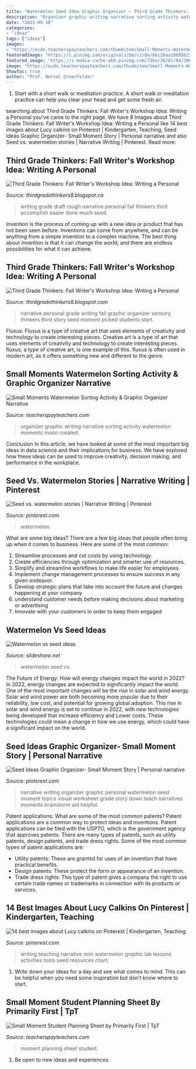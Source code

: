 ```yaml
---
title: "Watermelon Seed Idea Graphic Organizer ~ Third Grade Thinkers: Fall Writer&#039;s Workshop Idea: Writing A Personal"
description: "Organizer graphic writing narrative sorting activity watermelon moments moon created"
date: "2023-09-10"
categories:
- "ideas"
tags: ["ideas"]
images:
- "https://ecdn.teacherspayteachers.com/thumbitem/Small-Moments-Watermelon-Sorting-Activity-Graphic-Organizer-Narrative-Writing-3394588-1505657695/original-3394588-2.jpg"
featuredImage: "https://i.pinimg.com/originals/bb/c1/0a/bbc10aa18b95b23d8565aa6d63373d71.jpg"
featured_image: "https://s-media-cache-ak0.pinimg.com/736x/30/61/04/3061044e79ac7c7ceeaa27bcb9b25876.jpg"
image: "https://ecdn.teacherspayteachers.com/thumbitem/Small-Moments-Watermelon-Sorting-Activity-Graphic-Organizer-Narrative-Writing-3394588-1505657695/original-3394588-2.jpg"
ShowToc: true
author: "Prof. Norval Greenfelder"
---
```



1. Start with a short walk or meditation practice. A short walk or meditation practice can help you clear your head and get some fresh air.

	

		
searching about Third Grade Thinkers: Fall Writer&#039;s Workshop Idea: Writing a Personal you've came to the right page. We have 8 Images about Third Grade Thinkers: Fall Writer&#039;s Workshop Idea: Writing a Personal like 14 best images about Lucy calkins on Pinterest | Kindergarten, Teaching, Seed Ideas Graphic Organizer- Small Moment Story | Personal narrative and also Seed vs. watermelon stories | Narrative Writing | Pinterest. Read more:
		
    
## Third Grade Thinkers: Fall Writer&#039;s Workshop Idea: Writing A Personal

<img loading=lazy src="http://4.bp.blogspot.com/-nD8EhOM-Ig0/UI5m2FBTytI/AAAAAAAADug/Vsv-sDaNfUA/s1600/IMG_3407.JPG" onerror="this.onerror=null;this.src='https://tse1.mm.bing.net/th?id=OIP.FhmyoaU7GGrNOHBexVQFVgHaFj&amp;pid=15.1';" alt="Third Grade Thinkers: Fall Writer&#039;s Workshop Idea: Writing a Personal">

_Source: thirdgradethinkers8.blogspot.ca_

>writing grade draft rough narrative personal fall thinkers third accomplish easier done much seed. 

	

Invention is the process of coming up with a new idea or product that has not been seen before. Inventions can come from anywhere, and can be anything from a simple invention to a complex machine. The best thing about invention is that it can change the world, and there are endless possibilities for what it can achieve.

    
## Third Grade Thinkers: Fall Writer&#039;s Workshop Idea: Writing A Personal

<img loading=lazy src="http://4.bp.blogspot.com/-ZOpS7MUe7Sc/UI5mwjMMuCI/AAAAAAAADuY/PDpZX7IefJ4/s1600/IMG_3406.JPG" onerror="this.onerror=null;this.src='https://tse2.mm.bing.net/th?id=OIP.OL1xw64x7BnS20Rz4rQVUAHaFj&amp;pid=15.1';" alt="Third Grade Thinkers: Fall Writer&#039;s Workshop Idea: Writing a Personal">

_Source: thirdgradethinkers8.blogspot.com_

>narrative personal grade writing fall graphic organizer sensory thinkers third story seed moment picked students start. 

	

Fluxus: Fluxus is a type of creative art that uses elements of creativity and technology to create interesting pieces.
Creative art is a type of art that uses elements of creativity and technology to create interesting pieces. fluxus, a type of creative art, is one example of this. fluxus is often used in modern art, as it offers something new and different to the genre.

    
## Small Moments Watermelon Sorting Activity &amp; Graphic Organizer Narrative

<img loading=lazy src="https://ecdn.teacherspayteachers.com/thumbitem/Small-Moments-Watermelon-Sorting-Activity-Graphic-Organizer-Narrative-Writing-3394588-1505657695/original-3394588-2.jpg" onerror="this.onerror=null;this.src='https://tse1.mm.bing.net/th?id=OIP.3u0xONHOo_lTi8uwngJb1gAAAA&amp;pid=15.1';" alt="Small Moments Watermelon Sorting Activity &amp; Graphic Organizer Narrative">

_Source: teacherspayteachers.com_

>organizer graphic writing narrative sorting activity watermelon moments moon created. 

	

Conclusion
In this article, we have looked at some of the most important big ideas in data science and their implications for business. We have explored how these ideas can be used to improve creativity, decision making, and performance in the workplace.

    
## Seed Vs. Watermelon Stories | Narrative Writing | Pinterest

<img loading=lazy src="https://s-media-cache-ak0.pinimg.com/564x/ef/30/66/ef3066da582fc6571149bb746585a6fa.jpg" onerror="this.onerror=null;this.src='https://tse1.mm.bing.net/th?id=OIP.i9wSBcUNHEsEkc_RX1FStQHaJ6&amp;pid=15.1';" alt="Seed vs. watermelon stories | Narrative Writing | Pinterest">

_Source: pinterest.com_

>watermelon. 

	

What are some big ideas?
There are a few big ideas that people often bring up when it comes to business. Here are some of the most common:
1. Streamline processes and cut costs by using technology.
2. Create efficiencies through optimization and smarter use of resources.
3. Simplify and streamline workflows to make life easier for employees.
4. Implement change management processes to ensure success in any given endeavor. 
5. Develop strategic plans that take into account the future and changes happening at your company 
6. understand customer needs before making decisions about marketing or advertising 
7. Innovate with your customers in order to keep them engaged 

    
## Watermelon Vs Seed Ideas

<img loading=lazy src="https://cdn.slidesharecdn.com/ss_thumbnails/watermelonvsseedideas-110823160115-phpapp01-thumbnail-4.jpg?cb=1314115976" onerror="this.onerror=null;this.src='https://tse3.mm.bing.net/th?id=OIP.g32pkup1v6VEXS15AzyS1QHaFu&amp;pid=15.1';" alt="Watermelon vs seed ideas">

_Source: slideshare.net_

>watermelon seed vs. 

	

The Future of Energy: How will energy changes impact the world in 2022?
In 2022, energy changes are expected to significantly impact the world. One of the most important changes will be the rise in solar and wind energy. Solar and wind power are both becoming more popular due to their reliability, low cost, and potential for growing global adoption. This rise in solar and wind energy is set to continue in 2022, with new technologies being developed that increase efficiency and Lower costs. These technologies could mean a change in how we use energy, which could have a significant impact on the world.

    
## Seed Ideas Graphic Organizer- Small Moment Story | Personal Narrative

<img loading=lazy src="https://i.pinimg.com/originals/bb/c1/0a/bbc10aa18b95b23d8565aa6d63373d71.jpg" onerror="this.onerror=null;this.src='https://tse1.mm.bing.net/th?id=OIP.aGMbtG23fIvzv7oqO4r1SAAAAA&amp;pid=15.1';" alt="Seed Ideas Graphic Organizer- Small Moment Story | Personal narrative">

_Source: pinterest.com_

>narrative writing organizer graphic personal watermelon seed moment topics visual worksheet grade story down teach narratives moments brainstorm aid helpful. 

	

Patent applications: What are some of the most common patents?
Patent applications are a common way to protect ideas and inventions. Patent applications can be filed with the USPTO, which is the government agency that approves patents. There are many types of patents, such as utility patents, design patents, and trade dress rights. Some of the most common types of patent applications are: 
- Utility patents: These are granted for uses of an invention that have practical benefits. 
- Design patents: These protect the form or appearance of an invention. 
- Trade dress rights: This type of patent gives a company the right to use certain trade names or trademarks in connection with its products or services.

    
## 14 Best Images About Lucy Calkins On Pinterest | Kindergarten, Teaching

<img loading=lazy src="https://s-media-cache-ak0.pinimg.com/736x/30/61/04/3061044e79ac7c7ceeaa27bcb9b25876.jpg" onerror="this.onerror=null;this.src='https://tse4.mm.bing.net/th?id=OIP.O7lMfcr7OolVvWd-IBSYzAHaJ3&amp;pid=15.1';" alt="14 best images about Lucy calkins on Pinterest | Kindergarten, Teaching">

_Source: pinterest.com_

>writing teaching narrative mini watermelon graphic lab lessons activities tools seed resources chart. 

	

1. Write down your ideas for a day and see what comes to mind. This can be helpful when you need some inspiration but don’t know where to start.

    
## Small Moment Student Planning Sheet By Primarily First | TpT

<img loading=lazy src="https://ecdn.teacherspayteachers.com/thumbitem/Small-Moment-Student-Planning-Sheet-1974500-1537458090/original-1974500-4.jpg" onerror="this.onerror=null;this.src='https://tse1.mm.bing.net/th?id=OIP.WlAbic3Om3mH3eETEBCVRwAAAA&amp;pid=15.1';" alt="Small Moment Student Planning Sheet by Primarily First | TpT">

_Source: teacherspayteachers.com_

>moment planning sheet student. 

	

1. Be open to new ideas and experiences.


